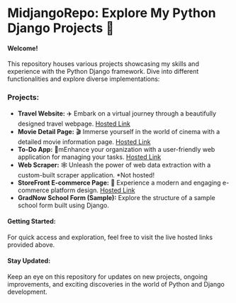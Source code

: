 # MidjangoRepo: Explore My Python Django Projects 🐍

#### **Welcome!** 
This repository houses various projects showcasing my skills and experience with the Python Django framework. Dive into different functionalities and explore diverse implementations:

### **Projects:**

* **Travel Website:** ✈️ Embark on a virtual journey through a beautifully designed travel webpage. [Hosted Link](https://muzammil13travelproj.pythonanywhere.com)
* **Movie Detail Page:** 🎬 Immerse yourself in the world of cinema with a detailed movie information page. [Hosted Link](https://muzammil13movieproj.pythonanywhere.com/)
* **To-Do App:** 📝mEnhance your organization with a user-friendly web application for managing your tasks. [Hosted Link](http://muzammil13todoapp.pythonanywhere.com/)
* **Web Scraper:** 🕸️ Unleash the power of web data extraction with a custom-built scraper application. *Not hosted!
* **StoreFront E-commerce Page:** 🛒 Experience a modern and engaging e-commerce platform design. [Hosted Link](https://muzammil13sfproj.pythonanywhere.com/shop/)
* **GradNow School Form (Sample):** Explore the structure of a sample school form built using Django.

#### **Getting Started:**

For quick access and exploration, feel free to visit the live hosted links provided above.

#### **Stay Updated:**

Keep an eye on this repository for updates on new projects, ongoing improvements, and exciting discoveries in the world of Python and Django development.
